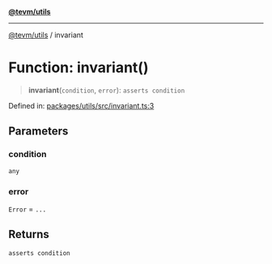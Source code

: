 [**@tevm/utils**](../README.md)

***

[@tevm/utils](../globals.md) / invariant

# Function: invariant()

> **invariant**(`condition`, `error`): `asserts condition`

Defined in: [packages/utils/src/invariant.ts:3](https://github.com/evmts/compiler/blob/main/packages/utils/src/invariant.ts#L3)

## Parameters

### condition

`any`

### error

`Error` = `...`

## Returns

`asserts condition`
